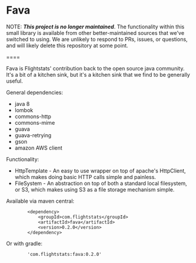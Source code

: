 Fava
====

NOTE: ***This project is no longer maintained***. The functionality within this small library is available from other better-maintained sources that we've switched to using. We are unlikely to respond to PRs, issues, or questions, and will likely delete this repository at some point.

====

Fava is Flightstats' contribution back to the open source java community. It's a bit of a kitchen sink, but it's a kitchen sink that we find to be generally useful.

General dependencies:
* java 8
* lombok
* commons-http
* commons-mime
* guava
* guava-retrying
* gson
* amazon AWS client

Functionality:

* HttpTemplate - An easy to use wrapper on top of apache's HttpClient, which makes doing basic HTTP calls simple and painless.
* FileSystem - An abstraction on top of both a standard local filesystem, or S3, which makes using S3 as a file storage mechanism simple.


Available via maven central:
```
        <dependency>
            <groupId>com.flightstats</groupId>
            <artifactId>fava</artifactId>
            <version>0.2.0</version>
        </dependency>
```

Or with gradle:
```
        'com.flightstats:fava:0.2.0'
```
